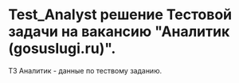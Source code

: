 # Test_Analyst решение Тестовой задачи на вакансию  "Аналитик (gosuslugi.ru)".
ТЗ Аналитик - данные по тествому заданию.
